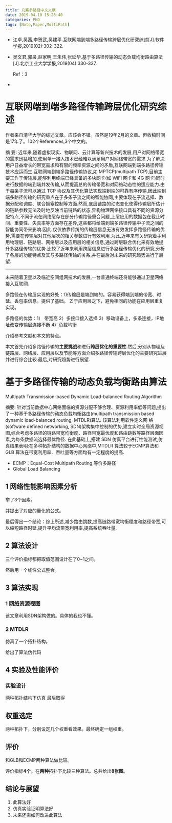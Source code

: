 ```yaml
---
title: 几篇多路径中文文献
date: 2019-04-10 15:28:40
categories: PhD
tags: [Note,Paper,MultiPath]
---
```


- 江卓,吴茜,李贺武,吴建平.互联网端到端多路径传输跨层优化研究综述[J].软件学报,2019(02):302-322.

- 吴文君,郭枭,赵家明,王朱伟,张延华.基于多路径传输的动态负载均衡路由算法[J].北京工业大学学报,2019(04):330-337.

  Ref：3

- 

<!---more--->

# 互联网端到端多路径传输跨层优化研究综述

作者来自清华大学的综述文章。应该会不错。虽然是19年2月的文章。但收稿时间是17年了。102个References,3个中文的。

摘 要: 近年来,随着虚拟现实、物联网、云计算等新兴技术的发展,用户对网络带宽的需求迅猛增加,使用单一接入技术已经难以满足用户对网络带宽的需求.为了解决用户日益增长的带宽需求和有限的频率资源之间的矛盾,互联网端到端多路径传输技术应运而生.互联网端到端多路径传输协议,如 MPTCP(multipath TCP),目前主要工作于传输层,能够利用终端已经具备的多块网卡(如 WiFi 网卡和 4G 网卡)同时进行数据的端到端并发传输,从而提高总的传输带宽和对网络动态性的适应能力.由于每条子流可以通过 TCP 协议及其优化算法实现端到端的可靠有序传输,因此端到端多路径传输的研究重点在于多条子流之间的智能协同,主要体现在子流选择、数据分配和调度、联合拥塞控制等方面.然而,底层链路的动态变化使得传输层所估计的链路参数无法及时地反映当前链路的状态,异构物理网络接口具有不同的资源分配特点,不同子流在网络层存在部分传输路径重合问题,上层应用的数据包在截止时间、重要性、失真率等方面存在差异,这些都将给端到端多路径传输中子流之间的智能协同带来影响.因此,仅仅依靠传统的传输层信息无法有效发挥多路径传输的优势,需要在传输层对其他层次的相关参数进行有效利用.为此,近年来有关研究着手利用物理层、链路层、网络层以及应用层的相关信息,通过跨层联合优化来有效地提升多路径传输的优势.比较了近年来利用跨层信息进行多路径传输优化的研究,分析了各层的功能特点及其与多路径传输的关系,并在最后对未来的研究趋势进行了展望.

---

未来随着卫星以及临近空间组网技术的发展,一台普通终端还将能够通过卫星网络接入互联网.

多路径在传输层实现的好处：1)传输层是端到端的。容易获得端到端的带宽、时延、丢包率信息。提供了基础。 2)于应用层之下，避免相同的功能在应用层重复实现。

多路径的优势：1） 带宽高 2）多接口接入选择 3）移动设备上，多条连接，IP地址改变传输层连接不断 4）负载均衡

介绍参考文献和本文的特点。

本文首先介绍多路径传输的**主要挑战**和进行**跨层优化的重要性**.然后,分别从物理及链路层、网络层、应用层以及节能等方面介绍多路径传输跨层优化的主要研究进展并进行综合比较.最后,对研究趋势进行展望.





# 基于多路径传输的动态负载均衡路由算法

Multipath Transmission-based Dynamic Load-balanced Routing Algorithm

摘要: 针对当前数据中心网络面临的资源分配不够合理、资源利用率低等问题,提出了一种基于多路径传输的动态负载均衡路由(multipath transmission based dynamic load-balanced routing, MTDLR)算法. 该算法利用软件定义网
络(software defined networking, SDN)架构集中控制的优势,建立实时全局资源视图,综合考虑多路径的链路带宽均衡度、路径带宽最优度和路由跳数等路径层面因素,为每条数据流选择最优路径. 在此基础上,搭建 SDN 仿真平台进行性能测试,仿真结果表明:在多种拓扑结构的数据中心网络中,MTDLR 算法较于ECMP算法和 GLB 算法在带宽利用率、吞吐量等方面均有一定程度的提高.

- ECMP：Equal-Cost Multipath Routing,等价多路径
- Global Load Balancing 

## 1 网络性能影响因素分析

举了3个因素。

并提出了对应的量化的公式。

最后得出一个结论：综上所述,减少路由跳数,提高链路带宽均衡程度和路径带宽,可以缩短路径时延,提升平均流带宽利用率,提高系统吞吐量.

## 2 算法设计

三个评价指标都把取值范围设计在了0~1之间。

然后用一个线性公式整合。

## 3 算法实现

### 1 网络资源视图

该文章利用SDN架构做的。具体的我也不懂。

### 2 MTDLR

仿真了一个拓扑结构。

给出了算法伪代码

## 4 实验及性能评价

### 实验设计

两种拓扑结构下仿真 最后取得

## 权重选定

两种拓扑下，分别设定几个权重看效果。最终确定一组权重。

## 评价

和GLB和ECMP两种算法做比较。

评价指标**4个**。在**两种**拓扑下比较三种算法。总共给出**8张图**。

## 结论与展望

1. 此算法好
2. 仿真实验证明算法好
3. 未来还需如何改进此算法

# 